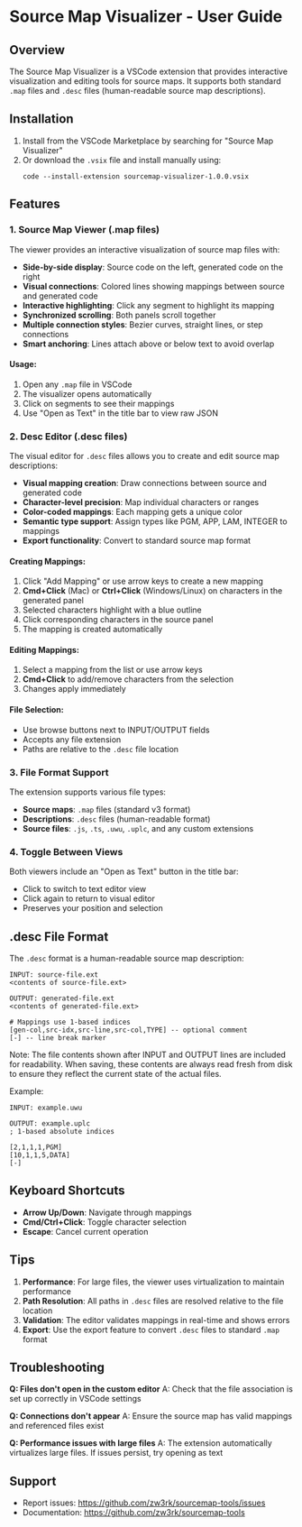 # Source Map Visualizer - User Guide

## Overview

The Source Map Visualizer is a VSCode extension that provides interactive visualization and editing tools for source maps. It supports both standard `.map` files and `.desc` files (human-readable source map descriptions).

## Installation

1. Install from the VSCode Marketplace by searching for "Source Map Visualizer"
2. Or download the `.vsix` file and install manually using:
   ```
   code --install-extension sourcemap-visualizer-1.0.0.vsix
   ```

## Features

### 1. Source Map Viewer (.map files)

The viewer provides an interactive visualization of source map files with:

- **Side-by-side display**: Source code on the left, generated code on the right
- **Visual connections**: Colored lines showing mappings between source and generated code
- **Interactive highlighting**: Click any segment to highlight its mapping
- **Synchronized scrolling**: Both panels scroll together
- **Multiple connection styles**: Bezier curves, straight lines, or step connections
- **Smart anchoring**: Lines attach above or below text to avoid overlap

#### Usage:
1. Open any `.map` file in VSCode
2. The visualizer opens automatically
3. Click on segments to see their mappings
4. Use "Open as Text" in the title bar to view raw JSON

### 2. Desc Editor (.desc files)

The visual editor for `.desc` files allows you to create and edit source map descriptions:

- **Visual mapping creation**: Draw connections between source and generated code
- **Character-level precision**: Map individual characters or ranges
- **Color-coded mappings**: Each mapping gets a unique color
- **Semantic type support**: Assign types like PGM, APP, LAM, INTEGER to mappings
- **Export functionality**: Convert to standard source map format

#### Creating Mappings:
1. Click "Add Mapping" or use arrow keys to create a new mapping
2. **Cmd+Click** (Mac) or **Ctrl+Click** (Windows/Linux) on characters in the generated panel
3. Selected characters highlight with a blue outline
4. Click corresponding characters in the source panel
5. The mapping is created automatically

#### Editing Mappings:
1. Select a mapping from the list or use arrow keys
2. **Cmd+Click** to add/remove characters from the selection
3. Changes apply immediately

#### File Selection:
- Use browse buttons next to INPUT/OUTPUT fields
- Accepts any file extension
- Paths are relative to the `.desc` file location

### 3. File Format Support

The extension supports various file types:
- **Source maps**: `.map` files (standard v3 format)
- **Descriptions**: `.desc` files (human-readable format)
- **Source files**: `.js`, `.ts`, `.uwu`, `.uplc`, and any custom extensions

### 4. Toggle Between Views

Both viewers include an "Open as Text" button in the title bar:
- Click to switch to text editor view
- Click again to return to visual editor
- Preserves your position and selection

## .desc File Format

The `.desc` format is a human-readable source map description:

```
INPUT: source-file.ext
<contents of source-file.ext>

OUTPUT: generated-file.ext
<contents of generated-file.ext>

# Mappings use 1-based indices
[gen-col,src-idx,src-line,src-col,TYPE] -- optional comment
[-] -- line break marker
```

Note: The file contents shown after INPUT and OUTPUT lines are included for readability. When saving, these contents are always read fresh from disk to ensure they reflect the current state of the actual files.

Example:
```
INPUT: example.uwu

OUTPUT: example.uplc
; 1-based absolute indices

[2,1,1,1,PGM]
[10,1,1,5,DATA]
[-]
```

## Keyboard Shortcuts

- **Arrow Up/Down**: Navigate through mappings
- **Cmd/Ctrl+Click**: Toggle character selection
- **Escape**: Cancel current operation

## Tips

1. **Performance**: For large files, the viewer uses virtualization to maintain performance
2. **Path Resolution**: All paths in `.desc` files are resolved relative to the file location
3. **Validation**: The editor validates mappings in real-time and shows errors
4. **Export**: Use the export feature to convert `.desc` files to standard `.map` format

## Troubleshooting

**Q: Files don't open in the custom editor**
A: Check that the file association is set up correctly in VSCode settings

**Q: Connections don't appear**
A: Ensure the source map has valid mappings and referenced files exist

**Q: Performance issues with large files**
A: The extension automatically virtualizes large files. If issues persist, try opening as text

## Support

- Report issues: https://github.com/zw3rk/sourcemap-tools/issues
- Documentation: https://github.com/zw3rk/sourcemap-tools